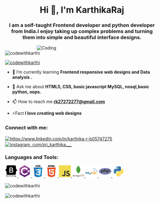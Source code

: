 <h1 align="center">Hi 👋, I'm KarthikaRaj</h1>
<h3 align="center">I am a self-taught Frontend developer and python developer from India.I enjoy taking up complex problems and turning them into simple and beautiful interface designs.</h3>
<img align="right" alt="Coding" width="400" src="https://raw.githubusercontent.com/devSouvik/devSouvik/master/g1f3.gif>
<p align="left"> <img src="https://komarev.com/ghpvc/?username=codewithkarthi&label=Profile%20views&color=0e75b6&style=flat" alt="codewithkarthi" /> </p>
<p align="left"> <a href="https://github.com/ryo-ma/github-profile-trophy"><img src="https://github-profile-trophy.vercel.app/?username=codewithkarthi" alt="codewithkarthi" /></a> </p>

- 🌱 I’m currently learning **Frontend responsive web designs and Data analysis .**

- 💬 Ask me about **HTML5, CSS, basic javascript MySQL, nosql,basic python, oops.**

- 📫 How to reach me **rk27272277@gmail.com**

- ⚡Fact **I love creating web designs**

<h3 align="left">Connect with me:</h3>
<p align="left">
<a href="https://linkedin.com/in/https://www.linkedin.com/in/karthika-r-b05747275" target="blank"><img align="center" src="https://raw.githubusercontent.com/rahuldkjain/github-profile-readme-generator/master/src/images/icons/Social/linked-in-alt.svg" alt="https://www.linkedin.com/in/karthika-r-b05747275" height="30" width="40" /></a>
<a href="https://instagram.com/instagram. com/sri_karthika___" target="blank"><img align="center" src="https://raw.githubusercontent.com/rahuldkjain/github-profile-readme-generator/master/src/images/icons/Social/instagram.svg" alt="instagram. com/sri_karthika___" height="30" width="40" /></a>
</p>

<h3 align="left">Languages and Tools:</h3>
<p align="left"> <a href="https://getbootstrap.com" target="_blank" rel="noreferrer"> <img src="https://raw.githubusercontent.com/devicons/devicon/master/icons/bootstrap/bootstrap-plain-wordmark.svg" alt="bootstrap" width="40" height="40"/> </a> <a href="https://www.w3schools.com/cs/" target="_blank" rel="noreferrer"> <img src="https://raw.githubusercontent.com/devicons/devicon/master/icons/csharp/csharp-original.svg" alt="csharp" width="40" height="40"/> </a> <a href="https://www.w3schools.com/css/" target="_blank" rel="noreferrer"> <img src="https://raw.githubusercontent.com/devicons/devicon/master/icons/css3/css3-original-wordmark.svg" alt="css3" width="40" height="40"/> </a> <a href="https://www.w3.org/html/" target="_blank" rel="noreferrer"> <img src="https://raw.githubusercontent.com/devicons/devicon/master/icons/html5/html5-original-wordmark.svg" alt="html5" width="40" height="40"/> </a> <a href="https://developer.mozilla.org/en-US/docs/Web/JavaScript" target="_blank" rel="noreferrer"> <img src="https://raw.githubusercontent.com/devicons/devicon/master/icons/javascript/javascript-original.svg" alt="javascript" width="40" height="40"/> </a> <a href="https://www.mongodb.com/" target="_blank" rel="noreferrer"> <img src="https://raw.githubusercontent.com/devicons/devicon/master/icons/mongodb/mongodb-original-wordmark.svg" alt="mongodb" width="40" height="40"/> </a> <a href="https://www.mysql.com/" target="_blank" rel="noreferrer"> <img src="https://raw.githubusercontent.com/devicons/devicon/master/icons/mysql/mysql-original-wordmark.svg" alt="mysql" width="40" height="40"/> </a> <a href="https://www.php.net" target="_blank" rel="noreferrer"> <img src="https://raw.githubusercontent.com/devicons/devicon/master/icons/php/php-original.svg" alt="php" width="40" height="40"/> </a> <a href="https://www.python.org" target="_blank" rel="noreferrer"> <img src="https://raw.githubusercontent.com/devicons/devicon/master/icons/python/python-original.svg" alt="python" width="40" height="40"/> </a> </p>

<p><img align="center" src="https://github-readme-stats.vercel.app/api/top-langs?username=codewithkarthi&show_icons=true&locale=en&layout=compact" alt="codewithkarthi" /></p>

<p><img align="center" src="https://github-readme-streak-stats.herokuapp.com/?user=codewithkarthi&" alt="codewithkarthi" /></p>
